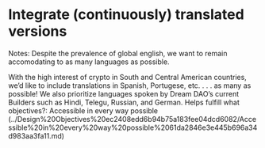 # Integrate (continuously) translated versions

Notes: Despite the prevalence of global english, we want to remain accomodating to as many languages as possible. 

With the high interest of crypto in South and Central American countries, we’d like to include translations in Spanish, Portugese, etc. . . . as many as possible! We also prioritize languages spoken by Dream DAO’s current Builders such as Hindi, Telegu, Russian, and German.
Helps fulfill what objectives?: Accessible in every way possible (../Design%20Objectives%20ec2408edd6b94b75a183fee04dcd6082/Accessible%20in%20every%20way%20possible%2061da2846e3e445b696a34d983aa3fa11.md)